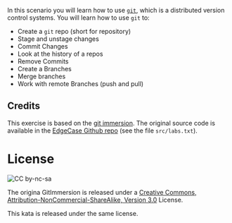 

In this scenario you will learn how to use [`git`](https://git-scm.com/), which
is a distributed version control systems.  You will learn how to use `git` to:

* Create a `git` repo (short for repository)
* Stage and unstage changes
* Commit Changes
* Look at the history of a repos
* Remove Commits
* Create a Branches
* Merge branches
* Work with remote Branches (push and pull)

## Credits

This exercise is based on the [git immersion](https://gitimmersion.com/).
The original source code is available in the [EdgeCase Github repo](https://github.com/edgecase/git_immersion) (see the file `src/labs.txt`).

# License

![CC by-nc-sa](http://i.creativecommons.org/l/by-nc-sa/3.0/88x31.png)

The origina GitImmersion is released under a
[Creative Commons, Attribution-NonCommercial-ShareAlike, Version 3.0](http://creativecommons.org/licenses/by-nc-sa/3.0/)
License.

This kata is released under the same license.
